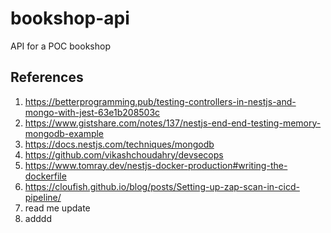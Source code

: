 # bookshop-api

API for a POC bookshop

## References

1. https://betterprogramming.pub/testing-controllers-in-nestjs-and-mongo-with-jest-63e1b208503c
2. https://www.gistshare.com/notes/137/nestjs-end-end-testing-memory-mongodb-example
3. https://docs.nestjs.com/techniques/mongodb
4. https://github.com/vikashchoudahry/devsecops
5. https://www.tomray.dev/nestjs-docker-production#writing-the-dockerfile
6. https://cloufish.github.io/blog/posts/Setting-up-zap-scan-in-cicd-pipeline/
7. read me update
8. adddd